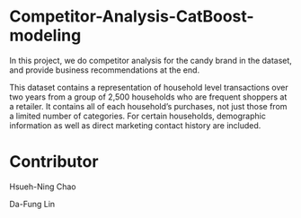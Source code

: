 # Competitor-Analysis-CatBoost-modeling
In this project, we do competitor analysis for the candy brand in the dataset, and provide business recommendations at the end.

This dataset contains a representation of household level
transactions over two years from a group of 2,500 households
who are frequent shoppers at a retailer. It contains all of each
household’s purchases, not just those from a limited number of
categories. For certain households, demographic information as
well as direct marketing contact history are included.

# Contributor

Hsueh-Ning Chao

Da-Fung Lin
